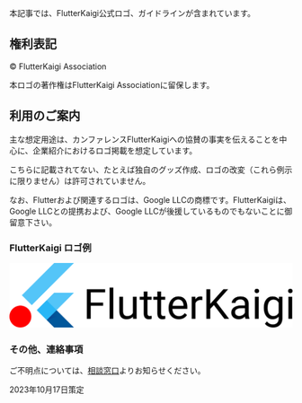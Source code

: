本記事では、FlutterKaigi公式ロゴ、ガイドラインが含まれています。

## 権利表記

© FlutterKaigi Association

本ロゴの著作権はFlutterKaigi Associationに留保します。

## 利用のご案内

主な想定用途は、カンファレンスFlutterKaigiへの協賛の事実を伝えることを中心に、企業紹介におけるロゴ掲載を想定しています。

こちらに記載されてない、たとえば独自のグッズ作成、ロゴの改変（これら例示に限りません）は許可されていません。

なお、Flutterおよび関連するロゴは、Google LLCの商標です。FlutterKaigiは、Google LLCとの提携および、Google LLCが後援しているものでもないことに御留意下さい。

### FlutterKaigi ロゴ例

<img title='logo_banner.png' alt='logo_banner' src='./assets/logo_banner.png' width="815" data-meta='{"width":1630,"height":371}'>

### その他、連絡事項

ご不明点については、[相談窓口](https://docs.google.com/forms/d/e/1FAIpQLSemYPFEWpP8594MWI4k3Nz45RJzMS7pz1ufwtnX4t3V7z2TOw/viewform)よりお知らせください。

2023年10月17日策定
